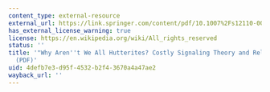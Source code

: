 ```yaml
---
content_type: external-resource
external_url: https://link.springer.com/content/pdf/10.1007%2Fs12110-003-1000-6.pdf
has_external_license_warning: true
license: https://en.wikipedia.org/wiki/All_rights_reserved
status: ''
title: '"Why Aren''t We All Hutterites? Costly Signaling Theory and Religious Behavior."
  (PDF)'
uid: 4defb7e3-d95f-4532-b2f4-3670a4a47ae2
wayback_url: ''
---
```

